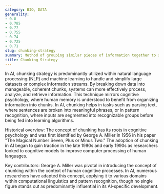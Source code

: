 ```yaml
---
category: BIO, DATA
generality:
- 0.8
- 0.785
- 0.77
- 0.755
- 0.74
- 0.725
- 0.71
slug: chunking-strategy
summary: Method of grouping similar pieces of information together to simplify processing and enhance memory performance.
title: Chunking Strategy
---
```


In AI, chunking strategy is predominantly utilized within natural language processing (NLP) and machine learning to handle and simplify large datasets or complex information streams. By breaking down data into manageable, coherent chunks, systems can more effectively process, analyze, and retrieve information. This technique mirrors cognitive psychology, where human memory is understood to benefit from organizing information into chunks. In AI, chunking helps in tasks such as parsing text, where sentences are broken into meaningful phrases, or in pattern recognition, where inputs are segmented into recognizable groups before being fed into learning algorithms.

Historical overview: The concept of chunking has its roots in cognitive psychology and was first identified by George A. Miller in 1956 in his paper "The Magical Number Seven, Plus or Minus Two." The adoption of chunking in AI began to gain traction in the late 1980s and early 1990s as researchers looked to cognitive models to improve computer processing of human languages.

Key contributors: George A. Miller was pivotal in introducing the concept of chunking within the context of human cognitive processes. In AI, numerous researchers have adapted this concept, applying it to various domains within computational linguistics and pattern recognition, though no single figure stands out as predominantly influential in its AI-specific development.